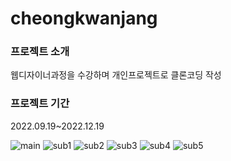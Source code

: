 <h1>cheongkwanjang</h1>
<h3>프로젝트 소개</h3>
<p>웹디자이너과정을 수강하며 개인프로젝트로 클론코딩 작성</p>
<h3>프로젝트 기간</h3>
<p>2022.09.19~2022.12.19</p>
<img src="https://github.com/dusdn3391/cheongkwanjang/assets/141704712/82ab0845-516d-480b-a665-81c2fa1b717f" alt="main">
<img src="https://github.com/dusdn3391/cheongkwanjang/assets/141704712/f3198493-d75a-412d-a8d9-b83852fe5137" alt="sub1">
<img src="https://github.com/dusdn3391/cheongkwanjang/assets/141704712/055f18d8-076c-4c47-9735-12846d061bd3" alt="sub2">
<img src="https://github.com/dusdn3391/cheongkwanjang/assets/141704712/c1a27acb-ed59-47dd-95ca-fd02739d28e8" alt="sub3">
<img src="https://github.com/dusdn3391/cheongkwanjang/assets/141704712/a7c833f5-e8bb-4df8-8313-915e17cab9aa" alt="sub4">
<img src="https://github.com/dusdn3391/cheongkwanjang/assets/141704712/f3434c7f-6ea3-4b0e-89ce-b9ede00bceb5" alt="sub5">
